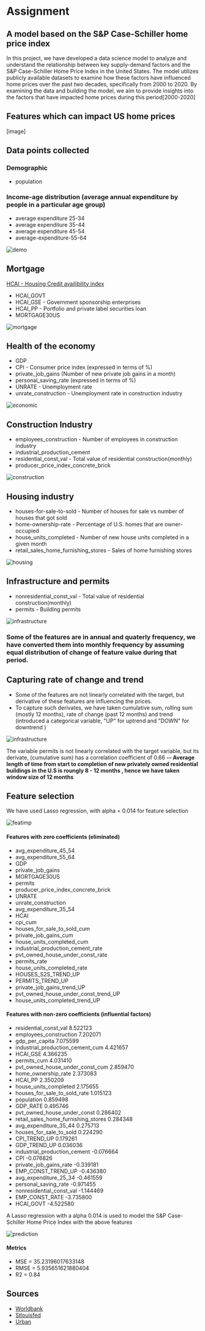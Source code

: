 # Assignment
## A model based on the S&P Case-Schiller home price index
In this project, we have developed a data science model to analyze and understand the relationship between key supply-demand factors and the S&P Case-Schiller Home Price Index in the United States. The model utilizes publicly available datasets to examine how these factors have influenced home prices over the past two decades, specifically from 2000 to 2020. By examining the data and building the model, we aim to provide insights into the factors that have impacted home prices during this period[2000-2020]
## Features which can impact US home prices 
[image]

## Data points collected
### Demographic
* population

### Income-age distribution (average annual expenditure by people in a particular age group)
* average expenditure 25-34
* average expenditure 35-44
* average expenditure 45-54
* average-expenditure-55-64

![demo](https://github.com/yasirali09/task.llc/assets/36191186/4eed3994-3e10-4c37-822f-38bf05eab9fb)


## Mortgage
[HCAI - Housing Credit availibility index]((https://www.urban.org/policy-centers/housing-finance-policy-center/projects/housing-credit-availability-index)https://www.urban.org/policy-centers/housing-finance-policy-center/projects/housing-credit-availability-index)
* HCAI_GOVT
* HCAI_GSE - Government sponsorship enterprises
* HCAI_PP - Portfolio and private label securities loan
* MORTGAGE30US

![mortgage](https://github.com/yasirali09/task.llc/assets/36191186/222c1134-ac40-4cae-aa15-fee25c762ef5)

## Health of the economy
* GDP
* CPI - Consumer price index (expressed in terms of %)
* private_job_gains (Number of new private job gains in a month)
* personal_saving_rate (expressed in terms of %)
* UNRATE - Unemployment rate
* unrate_construction - Unemployment rate in construction industry

![economic](https://github.com/yasirali09/task.llc/assets/36191186/98a8fd22-cbca-4beb-86b4-2f08bca02313)

## Construction Industry
* employees_construction - Number of employees in construction industry
* industrial_production_cement
* residential_const_val - Total value of residential construction(monthly)
* producer_price_index_concrete_brick

![construction](https://github.com/yasirali09/task.llc/assets/36191186/81a6fe28-19c2-4c63-9acb-73db1e9712a4)

## Housing industry
* houses-for-sale-to-sold - Number of houses for sale vs number of houses that got sold
* home-ownership-rate - Percentage of U.S. homes that are owner-occupied
* house_units_completed - Number of new house units completed in a given month
* retail_sales_home_furnishing_stores - Sales of home furnishing stores

![housing](https://github.com/yasirali09/task.llc/assets/36191186/491b1cd6-615e-4e6c-85d2-76d83ae8ab32)

## Infrastructure and permits
* nonresidential_const_val - Total value of residential construction(monthly)
* permits - Building permits

![infrastructure](https://github.com/yasirali09/task.llc/assets/36191186/190c0a03-9591-4447-825e-22d8adb09b0d)

### Some of the features are in annual and quaterly frequency, we have converted them into monthly frequency by assuming equal distribution of change of feature value during that period.

## Capturing rate of change and trend

* Some of the features are not linearly correlated with the target, but derivative of these features are influencing the prices.
* To capture such derivates, we have taken cumulative sum, rolling sum (mostly 12 months), rate of change (past 12 months) and trend (introduced a categorical variable, "UP" for uptrend and "DOWN" for downtrend )

![infrastructure](https://github.com/yasirali09/task.llc/assets/36191186/190c0a03-9591-4447-825e-22d8adb09b0d)

The variable permits is not linearly correlated with the target variable, but its derivate, (cumulative sum) has a correlation coefficient of 0.66 **-- Average length of time from start to completion of new privately owned residential buildings in the U.S is roungly 8 - 12 months , hence we have taken window size of 12 months**


## Feature selection

We have used Lasso regression, with alpha = 0.014 for feature selection

![featimp](https://github.com/yasirali09/task.llc/assets/36191186/31cd1240-baeb-4c49-a4b5-c3e7d2f7cdc4)

#### Features with zero coefficients (eliminated)

* avg_expenditure_45_54
* avg_expenditure_55_64
* GDP
* private_job_gains
* MORTGAGE30US
* permits
* producer_price_index_concrete_brick
* UNRATE
* unrate_construction
* avg_expenditure_35_54
* HCAI
* cpi_cum
* houses_for_sale_to_sold_cum
* private_job_gains_cum
* house_units_completed_cum
* industrial_production_cement_rate
* pvt_owned_house_under_const_rate
* permits_rate
* house_units_completed_rate
* HOUSES_S2S_TREND_UP
* PERMITS_TREND_UP
* private_job_gains_trend_UP
* pvt_owned_house_under_const_trend_UP
* house_units_completed_trend_UP

#### Features with non-zero coefficients (influential factors)

* residential_const_val 8.522123
* employees_construction 7.202071
* gdp_per_capita 7.075599
* industrial_production_cement_cum 4.421657
* HCAI_GSE 4.366235
* permits_cum 4.031410
* pvt_owned_house_under_const_cum 2.859470
* home_ownership_rate 2.373083
* HCAI_PP 2.350209
* house_units_completed 2.175655
* houses_for_sale_to_sold_rate 1.015123
* population 0.859498
* GDP_RATE 0.495746
* pvt_owned_house_under_const 0.286402
* retail_sales_home_furnishing_stores 0.284348
* avg_expenditure_35_44 0.275713
* houses_for_sale_to_sold 0.224290
* CPI_TREND_UP 0.179261
* GDP_TREND_UP 0.036036
* industrial_production_cement -0.076664
* CPI -0.076826
* private_job_gains_rate -0.339181
* EMP_CONST_TREND_UP -0.436380
* avg_expenditure_25_34 -0.461559
* personal_saving_rate -0.971455
* nonresidential_const_val -1.144469
* EMP_CONST_RATE -3.735800
* HCAI_GOVT -4.522580

A Lasso regression with a alpha 0.014 is used to model the S&P Case-Schiller Home Price Index with the above features

![prediction](https://github.com/yasirali09/task.llc/assets/36191186/7dd0f050-d6b7-4717-93f2-d821abb6611d)

#### Metrics 
* MSE = 35.23196017633148
* RMSE = 5.935651621880404
* R2 = 0.84


## Sources
* [Worldbank](https://data.worldbank.org/)
* [Stlouisfed](https://fred.stlouisfed.org/)
* [Urban](https://www.urban.org/)
